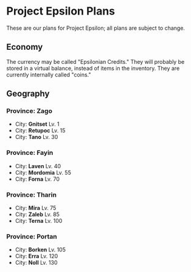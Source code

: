# Project Epsilon Plans

These are our plans for Project Epsilon; all plans are subject to change.

## Economy

The currency may be called "Epsilonian Credits." They will probably be stored in a virtual balance, instead of items in the inventory. They are currently internally called "coins."

## Geography

### Province: Zago

* City: **Gnitset** Lv. 1
* City: **Retupoc** Lv. 15
* City: **Tano** Lv. 30

### Province: Fayin

* City: **Laven** Lv. 40
* City: **Mordomia** Lv. 55
* City: **Forna** Lv. 70

### Province: Tharin

* City: **Mira** Lv. 75
* City: **Zaleb** Lv. 85
* City: **Terna** Lv. 100

### Province: Portan

* City: **Borken** Lv. 105
* City: **Erra** Lv. 120
* City: **Noll** Lv. 130
